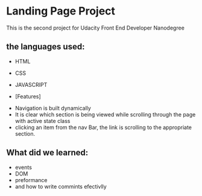 # Landing Page Project
This is the second project for Udacity Front End Developer Nanodegree

## the languages used:
* HTML
* CSS
* JAVASCRIPT

* [Features]
- Navigation is built dynamically 
- It is clear which section is being viewed while scrolling through the page with active state class
- clicking an item from the nav Bar,  the link is scrolling to the appropriate section.
## What did we learned:
* events
* DOM
* preformance 
* and how to write commints efectivlly